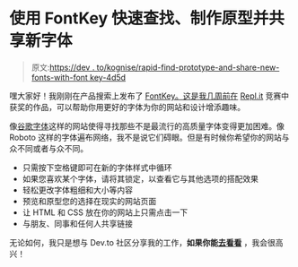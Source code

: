 # 使用 FontKey 快速查找、制作原型并共享新字体

> 原文:[https://dev . to/kognise/rapid-find-prototype-and-share-new-fonts-with-font key-4d5d](https://dev.to/kognise/rapidly-find-prototype-and-share-new-fonts-with-fontkey-4d5d)

嘿大家好！我刚刚在产品搜索上发布了 [FontKey。这是我几周前在](https://www.producthunt.com/posts/fontkey) [Repl.it](https://repl.it/) 竞赛中获奖的作品，可以帮助你用更好的字体为你的网站和设计增添趣味。

像[谷歌字体](https://fonts.google.com/)这样的网站使得寻找那些不是最流行的高质量字体变得更加困难。像 Roboto 这样的字体遍布网络，我不是说它们碍眼。但是有时候你希望你的网站与众不同或者与众不同。

*   只需按下空格键即可在新的字体样式中循环
*   如果您喜欢某个字体，请将其锁定，以查看它与其他选项的搭配效果
*   轻松更改字体粗细和大小等内容
*   预览和原型您的选择在现实的网站页面
*   让 HTML 和 CSS 放在你的网站上只需点击一下
*   与朋友、同事和任何人共享链接

无论如何，我只是想与 Dev.to 社区分享我的工作，**如果你能[去看看](https://www.producthunt.com/posts/fontkey)** ，我会很高兴！